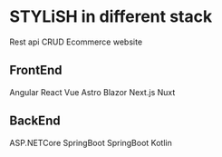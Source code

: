 # STYLiSH in different stack

Rest api CRUD Ecommerce website

## FrontEnd
Angular
React
Vue
Astro
Blazor
Next.js
Nuxt

## BackEnd
ASP.NETCore
SpringBoot
SpringBoot Kotlin